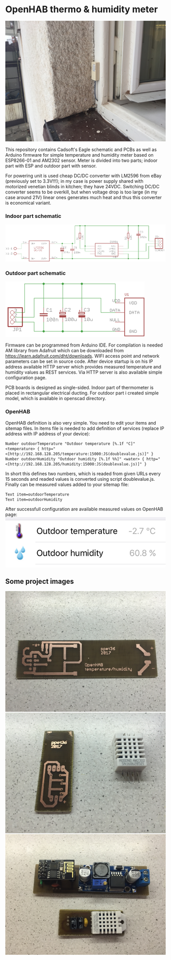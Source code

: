 # OpenHAB thermo & humidity meter

![alt](/images/done.jpg)

This repository contains Cadsoft's Eagle schematic and PCBs as well as Arduino firmware for simple temperature and humidity meter based on ESP8266-01 and AM2302 sensor. Meter is divided into two parts; indoor part with ESP and outdoor part with sensor.

For powering unit is used cheap DC/DC converter with LM2596 from eBay (previously set to 3.3V!!!); in my case is power supply shared with motorized venetian blinds in kitchen; they have 24VDC. Switching DC/DC converter seems to be overkill, but when voltage drop is too large (in my case around 21V) linear ones generates much heat and thus this converter is economical variant.

### Indoor part schematic
![alt](/eagle/temperature_sch.png)

### Outdoor part schematic
![alt](/eagle/temperature_sensor_sch.png)

Firmware can be programmed from Arduino IDE. For compilation is needed AM library from Adafruit which can be downloaded from https://learn.adafruit.com/dht/downloads. WIFI access point and network parameters can be set in source code. After device startup is on his IP address available HTTP server which provides measured temperature and humidity values as REST services. Via HTTP server is also available simple configuration page.

PCB boards is designed as single-sided. Indoor part of thermometer is placed in rectangular electrical ducting. For outdoor part i created simple model, which is available in openscad directory.

### OpenHAB
OpenHAB definition is also very simple. You need to edit your items and sitemap files. In items file is needed to add definition of services (replace IP address with IP address of your device):
```
Number outdoorTemperature "Outdoor temperature [%.1f °C]" <temperature> { http="<[http://192.168.128.205/temperature:15000:JS(doublevalue.js)]" }
Number outdoorHumidity "Outdoor humidity [%.1f %%]" <water> { http="<[http://192.168.128.205/humidity:15000:JS(doublevalue.js)]" }
```
In short this defines two numbers, which is readed from given URLs every 15 seconds and readed values is converted using script doublevalue.js. Finally can be measured values added to your sitemap file:
```    
Text item=outdoorTemperature
Text item=outdoorHumidity
```
After successfull configuration are available measured values on OpenHAB page:
![alt](/images/mobile.jpg)

## Some project images
![alt](/images/dps.jpg)
![alt](/images/dps_sensor.jpg)
![alt](/images/mounted.jpg)

